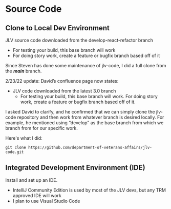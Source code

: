 # Source Code

## Clone to Local Dev Environment
JLV source code downloaded from the develop-react-refactor branch
 - For testing your build, this base branch will work
 - For doing story work, create a feature or bugfix branch based off of it

Since Steven has done some maintenance of jlv-code, I did a full clone from the **_main_** branch.

2/23/22 update:
David’s confluence page now states:
 - JLV code downloaded from the latest 3.0 branch
    - For testing your build, this base branch will work. For doing story work, create a feature or bugfix branch based off of it.

I asked David to clarify, and he confirmed that we can simply clone the jlv-code repository and then work from whatever branch is desired locally. For example, he mentioned using “develop” as the base branch from which we branch from for our specific work.

Here's what I did:  
```
git clone https://github.com/department-of-veterans-affairs/jlv-code.git
```

## Integrated Development Environment (IDE)
Install and set up an IDE.  

- IntelliJ Community Edition is used by most of the JLV devs, but any TRM approved IDE will work
- I plan to use Visual Studio Code
